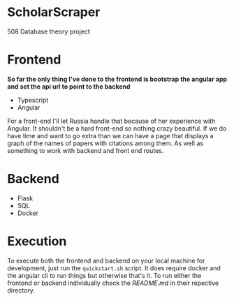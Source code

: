 # ScholarScraper
508 Database theory project


# Frontend

**So far the only thing I've done to the frontend is bootstrap the angular app and set the api url to point to the backend**

- Typescript
- Angular

For a front-end I'll let Russia handle that because of her experience with Angular. 
It shouldn't be a hard front-end so nothing crazy beautiful. If we do have time and
want to go extra than we can have a page that displays a graph of the names of papers
with citations among them. As well as something to work with backend and front end routes.

# Backend

- Flask
- SQL
- Docker

# Execution 

To execute both the frontend and backend on your local machine for development, 
just run the `quickstart.sh` script. It does require docker and the angular cli
to run things but otherwise that's it. To run either the frontend or backend individually
check the *README.md* in their repective directory. 
